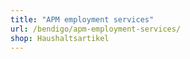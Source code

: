 ```yaml
---
title: "APM employment services"
url: /bendigo/apm-employment-services/
shop: Haushaltsartikel
---
```

